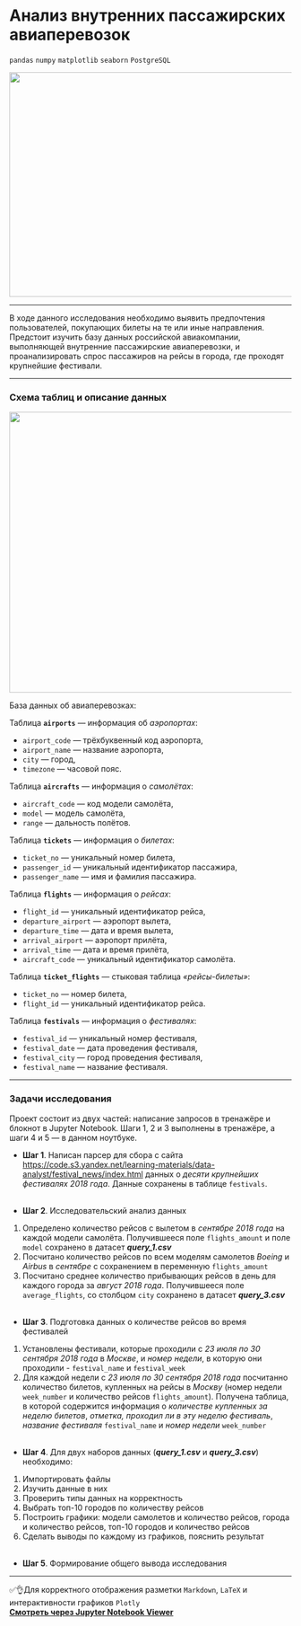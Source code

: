 # Анализ внутренних пассажирских авиаперевозок

`pandas`  `numpy`  `matplotlib`  `seaborn`  `PostgreSQL`

<p align="center">
  <img src="https://user-images.githubusercontent.com/89247751/211250243-20f559d9-a047-4309-b3d0-faf4ed515214.png" width=800 height=400 />
</p>

---

В ходе данного исследования необходимо выявить предпочтения пользователей, покупающих билеты на те или иные направления. Предстоит изучить базу данных российской авиакомпании, выполняющей внутренние пассажирские авиаперевозки, и проанализировать спрос пассажиров на рейсы в города, где проходят крупнейшие фестивали.

---

### Схема таблиц и описание данных

<p align="center">
  <img src="https://pictures.s3.yandex.net/resources/photo_2019-11-08_14-08-31_1573733426.jpg" width=800 height=500 />
</p>

База данных об авиаперевозках:

Таблица **`airports`** — информация об *аэропортах*:
* `airport_code` — трёхбуквенный код аэропорта,
* `airport_name` — название аэропорта,
* `city` — город,
* `timezone` — часовой пояс.

Таблица **`aircrafts`** — информация о *самолётах*:
* `aircraft_code` — код модели самолёта,
* `model` — модель самолёта,
* `range` — дальность полётов.

Таблица **`tickets`** — информация о *билетах*:
* `ticket_no` — уникальный номер билета,
* `passenger_id` — уникальный идентификатор пассажира,
* `passenger_name` — имя и фамилия пассажира.

Таблица **`flights`** — информация о *рейсах*:
* `flight_id` — уникальный идентификатор рейса,
* `departure_airport` — аэропорт вылета,
* `departure_time` — дата и время вылета,
* `arrival_airport` — аэропорт прилёта,
* `arrival_time` — дата и время прилёта,
* `aircraft_code` — уникальный идентификатор самолёта.

Таблица **`ticket_flights`** — стыковая таблица *«рейсы-билеты»*:
* `ticket_no` — номер билета,
* `flight_id` — уникальный идентификатор рейса.

Таблица **`festivals`** — информация о *фестивалях*:
* `festival_id` — уникальный номер фестиваля,
* `festival_date` — дата проведения фестиваля,
* `festival_city` — город проведения фестиваля,
* `festival_name` — название фестиваля.

---

### Задачи исследования


Проект состоит из двух частей: написание запросов в тренажёре и блокнот в Jupyter Notebook. Шаги 1, 2 и 3 выполнены в тренажёре, а шаги 4 и 5 — в данном ноутбуке.

* **Шаг 1**. Написан парсер для сбора с сайта https://code.s3.yandex.net/learning-materials/data-analyst/festival_news/index.html данных о *десяти крупнейших фестивалях 2018 года*. Данные сохранены в таблице `festivals`. <br/> <br/>

* **Шаг 2**. Исследовательский анализ данных
1. Определено количество рейсов с вылетом в *сентябре 2018 года* на каждой модели самолёта. Получившееся поле `flights_amount` и поле `model` сохранено в датасет ***query_1.csv***
2. Посчитано количество рейсов по всем моделям самолетов *Boeing* и *Airbus* в *сентябре* с сохранением в переменную `flights_amount`
3. Посчитано среднее количество прибывающих рейсов в день для каждого города за *август 2018 года*. Получившееся поле `average_flights`, со столбцом `city` сохранено в датасет ***query_3.csv*** <br/> <br/>
    
* **Шаг 3**. Подготовка данных о количестве рейсов во время фестивалей
1. Установлены фестивали, которые проходили с *23 июля по 30 сентября 2018 года* в *Москве*, и *номер недели*, в которую они проходили - `festival_name` и `festival_week`
2. Для каждой недели с *23 июля по 30 сентября 2018 года* посчитанно количество билетов, купленных на рейсы в *Москву* (номер недели `week_number` и количество рейсов `flights_amount`). Получена таблица, в которой содержится информация о *количестве купленных за неделю билетов*, *отметка, проходил ли в эту неделю фестиваль*, *название фестиваля* `festival_name` и *номер недели* `week_number` <br/> <br/>

* **Шаг 4**. Для двух наборов данных (***query_1.csv*** и ***query_3.csv***) необходимо:
1. Импортировать файлы
2. Изучить данные в них
3. Проверить типы данных на корректность
4. Выбрать топ-10 городов по количеству рейсов
5. Построить графики: модели самолетов и количество рейсов, города и количество рейсов, топ-10 городов и количество рейсов
6. Сделать выводы по каждому из графиков, пояснить результат <br/> <br/>

* **Шаг 5**. Формирование общего вывода исследования

---

:white_check_mark::ok_hand:Для корректного отображения разметки `Markdown`, `LaTeX` и интерактивности графиков `Plotly` </br>
**[Cмотреть через Jupyter Notebook Viewer](https://nbviewer.org/github/NikitaGirya/YaP_DA_2021/blob/main/05_analysis_air_transportation/Girya_analysis_air_transportation.ipynb)**
